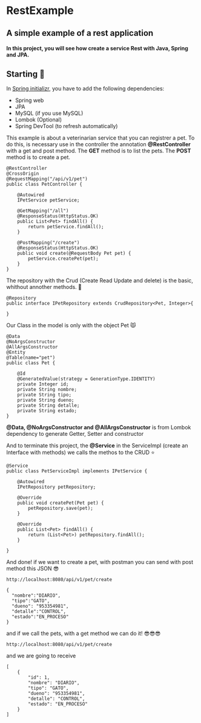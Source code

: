 # RestExample
## A simple example of a rest application

#### In this project, you will see how create a service Rest with Java, Spring and JPA. 

## Starting 🚀

In [Spring initializr](https://start.spring.io/), you have to add the following dependencies:
* Spring web
* JPA
* MySQL (if you use MySQL)
* Lombok (Optional)
* Spring DevTool (to refresh automatically)

This example is about a veterinarian service that you can registrer a pet.
To do this, is necessary use in the controller the annotation **@RestController** with a get and post method.
The **GET** method is to list the pets. The **POST** method is to create a pet.

```
@RestController
@CrossOrigin
@RequestMapping("/api/v1/pet")
public class PetController {

	@Autowired
	IPetService petService;
	
	@GetMapping("/all")
	@ResponseStatus(HttpStatus.OK)
	public List<Pet> findAll() {
		return petService.findAll();
	}
	
	@PostMapping("/create")
	@ResponseStatus(HttpStatus.OK)
	public void create(@RequestBody Pet pet) {
		petService.createPet(pet);
	}
}
```

The repository with the Crud (Create Read Update and delete) is the basic, whithout annother methods. 📖
```
@Repository
public interface IPetRepository extends CrudRepository<Pet, Integer>{
	
}
```

Our Class in the model is only with the object Pet 😾
```
@Data
@NoArgsConstructor
@AllArgsConstructor
@Entity
@Table(name="pet")
public class Pet {

	@Id
	@GeneratedValue(strategy = GenerationType.IDENTITY)
	private Integer id;
	private String nombre;
	private String tipo;
	private String dueno;
	private String detalle;
	private String estado;
}
```
**@Data, @NoArgsConstructor and @AllArgsConstructor** is from Lombok dependency to generate Getter, Setter and constructor

And to terminate this project, the **@Service** in the ServiceImpl (create an Interface with methods) we calls the methos to the CRUD ⭐
```
@Service
public class PetServiceImpl implements IPetService {

	@Autowired
	IPetRepository petRepository;
	
	@Override
	public void createPet(Pet pet) {
		petRepository.save(pet);
	}

	@Override
	public List<Pet> findAll() {
		return (List<Pet>) petRepository.findAll();
	}

}
```

And done!
if we want to create a pet, with postman you can send with post method this JSON 😎
```
http://localhost:8080/api/v1/pet/create
```
```
{
  "nombre":"DIARIO",
  "tipo":"GATO",
  "dueno": "953354981",
  "detalle":"CONTROL",
  "estado":"EN_PROCESO"
}
```

and if we call the pets, with a get method we can do it! 😎😎😎
```
http://localhost:8080/api/v1/pet/create
```
and we are going to receive
```
[
    {
        "id": 1,
        "nombre": "DIARIO",
        "tipo": "GATO",
        "dueno": "953354981",
        "detalle": "CONTROL",
        "estado": "EN_PROCESO"
    }
]
```
